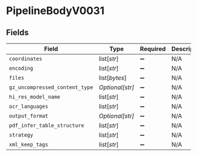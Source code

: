 # PipelineBodyV0031


## Fields

| Field                          | Type                           | Required                       | Description                    |
| ------------------------------ | ------------------------------ | ------------------------------ | ------------------------------ |
| `coordinates`                  | list[*str*]                    | :heavy_minus_sign:             | N/A                            |
| `encoding`                     | list[*str*]                    | :heavy_minus_sign:             | N/A                            |
| `files`                        | list[*bytes*]                  | :heavy_minus_sign:             | N/A                            |
| `gz_uncompressed_content_type` | *Optional[str]*                | :heavy_minus_sign:             | N/A                            |
| `hi_res_model_name`            | list[*str*]                    | :heavy_minus_sign:             | N/A                            |
| `ocr_languages`                | list[*str*]                    | :heavy_minus_sign:             | N/A                            |
| `output_format`                | *Optional[str]*                | :heavy_minus_sign:             | N/A                            |
| `pdf_infer_table_structure`    | list[*str*]                    | :heavy_minus_sign:             | N/A                            |
| `strategy`                     | list[*str*]                    | :heavy_minus_sign:             | N/A                            |
| `xml_keep_tags`                | list[*str*]                    | :heavy_minus_sign:             | N/A                            |